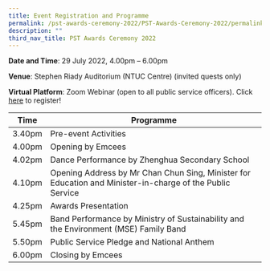```yaml
---
title: Event Registration and Programme
permalink: /pst-awards-ceremony-2022/PST-Awards-Ceremony-2022/permalink
description: ""
third_nav_title: PST Awards Ceremony 2022
---
```

**Date and Time**:  29 July 2022, 4.00pm – 6.00pm

**Venue**: Stephen Riady Auditorium (NTUC Centre) (invited quests only)

**Virtual Platform**: Zoom Webinar  (open to all public service officers). Click [here](https://form.gov.sg/629430d37dc739001279a35c) to register!



| Time | Programme | 
| -------- | -------- | 
| 3.40pm | Pre-event Activities | 
| 4.00pm | Opening by Emcees | 
| 4.02pm | Dance Performance by Zhenghua Secondary School | 
| 4.10pm | Opening Address by Mr Chan Chun Sing, Minister for Education and Minister-in-charge of the Public Service  | 
| 4.25pm | Awards Presentation | 
| 5.45pm | Band Performance by Ministry of Sustainability and the Environment (MSE) Family Band | 
| 5.50pm | Public Service Pledge and National Anthem | 
| 6.00pm | Closing by Emcees |